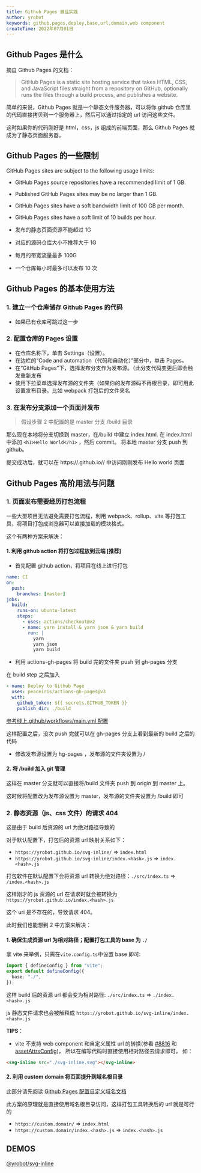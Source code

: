 ```yaml
---
title: Github Pages 最佳实践
author: yrobot
keywords: github,pages,deploy,base,url,domain,web component
createTime: 2022年07月01日
---
```


## Github Pages 是什么

摘自 Github Pages 的文档：

> GitHub Pages is a static site hosting service that takes HTML, CSS, and JavaScript files straight from a repository on GitHub, optionally runs the files through a build process, and publishes a website.

简单的来说，Github Pages 就是一个静态文件服务器，可以将你 github 仓库里的代码直接拷贝到一个服务器上，然后可以通过指定的 url 访问这些文件。

这时如果你的代码刚好是 html，css，js 组成的前端页面，那么 Github Pages 就成为了静态页面服务器。

## Github Pages 的一些限制

GitHub Pages sites are subject to the following usage limits:

- GitHub Pages source repositories have a recommended limit of 1 GB.
- Published GitHub Pages sites may be no larger than 1 GB.
- GitHub Pages sites have a soft bandwidth limit of 100 GB per month.
- GitHub Pages sites have a soft limit of 10 builds per hour.

- 发布的静态页面资源不能超过 1G
- 对应的源码仓库大小不推荐大于 1G
- 每月的带宽流量最多 100G
- 一个仓库每小时最多可以发布 10 次

## Github Pages 的基本使用方法

### 1. 建立一个仓库储存 Github Pages 的代码

- 如果已有仓库可跳过这一步

### 2. 配置仓库的 Pages 设置

- 在仓库名称下，单击 Settings（设置）。
- 在边栏的“Code and automation（代码和自动化）”部分中，单击 Pages。
- 在“GitHub Pages”下，选择发布分支作为发布源。（此分支代码变更后即会触发重新发布
- 使用下拉菜单选择发布源的文件夹（如果你的发布源码不再根目录，即可用此设置发布目录。比如 webpack 打包后的文件夹名

### 3. 在发布分支添加一个页面并发布

> 假设步骤 2 中配置的是 master 分支 /build 目录

那么现在本地将分支切换到 master，在/build 中建立 index.html.
在 index.html 中添加 `<h1>Hello World</h1>` ，然后 commit。
将本地 master 分支 push 到 github。

提交成功后，就可以在 https://<username>.github.io/<repository>/ 中访问刚刚发布 Hello world 页面

## Github Pages 高阶用法与问题

### 1. 页面发布需要经历打包流程

一些大型项目无法避免需要打包流程，利用 webpack、rollup、vite 等打包工具，将项目打包成浏览器可以直接加载的模块格式。

这个有两种方案来解决：

#### 1. 利用 github action 将打包过程放到云端 [推荐]

- 首先配置 github action，将项目在线上进行打包

```yml
name: CI
on:
  push:
    branches: [master]
jobs:
  build:
    runs-on: ubuntu-latest
    steps:
      - uses: actions/checkout@v2
      - name: yarn install & yarn json & yarn build
        run: |
          yarn
          yarn json
          yarn build
```

- 利用 actions-gh-pages 将 build 完的文件夹 push 到 gh-pages 分支

在 build step 之后加入

```yml
- name: Deploy to Github Page
  uses: peaceiris/actions-gh-pages@v3
  with:
    github_token: ${{ secrets.GITHUB_TOKEN }}
    publish_dir: ./build
```

[参考线上.github/workflows/main.yml 配置](https://github.com/Yrobot/svg-inline/blob/master/.github/workflows/main.yml)

这样配置之后，没次 push 完就可以在 gh-pages 分支上看到最新的 build 之后的代码

- 修改发布源设置为 hg-pages ，发布源的文件夹设置为 /

#### 2. 将 /build 加入 git 管理

这样在 master 分支就可以直接将/build 文件夹 push 到 origin 到 master 上。

这时候将配置改为发布源设置为 master，发布源的文件夹设置为 /build 即可

### 2. 静态资源（js、css 文件）的请求 404

这是由于 build 后资源的 url 为绝对路径导致的

对于默认配置下，打包后的资源 url 映射关系如下：

- `https://yrobot.github.io/svg-inline/` => `index.html`
- `https://yrobot.github.io/svg-inline/index.<hash>.js` => `index.<hash>.js`

打包软件在默认配置下会将资源 url 转换为绝对路径：`./src/index.ts` => `/index.<hash>.js`

这样刚才的 js 资源的 url 在请求时就会被转换为 `https://yrobot.github.io/index.<hash>.js`

这个 uri 是不存在的，导致请求 404。

此时我们也能想到 2 中方案来解决：

#### 1. 确保生成资源 url 为相对路径；配置打包工具的 base 为 `./`

拿 vite 来举例，只需在`vite.config.ts`中设置 base 即可:

```ts
import { defineConfig } from "vite";
export default defineConfig({
  base: "./",
});
```

这样 build 后的资源 url 都会变为相对路径: `./src/index.ts` => `./index.<hash>.js`

js 静态文件请求也会被解释成 `https://yrobot.github.io/svg-inline/index.<hash>.js`

**TIPS**：

- vite 不支持 web component 和自定义属性 url 的转换(参看 [#8816](https://github.com/vitejs/vite/issues/8816#issuecomment-1167434632) 和 [assetAttrsConfig](https://github.com/vitejs/vite/blob/f38654fd331316f496008f3a118d2628c65b071b/packages/vite/src/node/plugins/html.ts#L114-L121))， 所以在编写代码时直接使用相对路径去请求即可， 如：

```html
<svg-inline src="./svg-inline.svg"></svg-inline>
```

#### 2. 利用 custom domain 将页面提升到域名根目录

此部分请先阅读 [Github Pages 配置自定义域名文档](https://docs.github.com/cn/pages/configuring-a-custom-domain-for-your-github-pages-site/about-custom-domains-and-github-pages)

此方案的原理就是直接使用域名根目录访问，这样打包工具转换后的 url 就是可行的

- `https://custom.domain/` => `index.html`
- `https://custom.domain/index.<hash>.js` => `index.<hash>.js`

## DEMOS

[@yrobot/svg-inline](https://github.com/yrobot/svg-inline)
